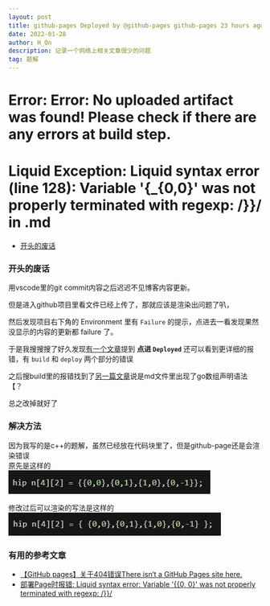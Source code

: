 ```yaml
---
layout: post
title: github-pages Deployed by @github-pages github-pages 23 hours ago Failure
date: 2022-01-28
author: H_On
description: 记录一个网络上相关文章很少的问题
tag: 题解
---
```


# Error: Error: No uploaded artifact was found! Please check if there are any errors at build step.
# Liquid Exception: Liquid syntax error (line 128): Variable '{_{0,0}' was not properly terminated with regexp: /\}\}/ in .md

- [开头的废话](#开头的废话)

### 开头的废话
用vscode里的git commit内容之后迟迟不见博客内容更新。

但是进入github项目里看文件已经上传了，那就应该是渲染出问题了叭，

然后发现项目右下角的 Environment 里有 `Failure` 的提示，点进去一看发现果然没显示的内容的更新都 failure 了。

于是我搜搜搜了好久发现[有一个文章](https://gitee.com/oschina/git-osc/issues/I1BLTM?_from=gitee_search)提到 **点进 `Deployed`** 还可以看到更详细的报错，有 `build` 和 `deploy` 两个部分的错误

之后搜build里的报错找到了[另一篇文章](https://gitee.com/oschina/git-osc/issues/I1BLTM?_from=gitee_search)说是md文件里出现了go数组声明语法【？

总之改掉就好了

### 解决方法
因为我写的是c++的题解，虽然已经放在代码块里了，但是github-page还是会渲染错误<br>
原先是这样的<br>
![无法渲染](/images/20220128/p1.png)

修改过后可以渲染的写法是这样的<br>
![可以渲染](/images/20220128/p2.png)

### 有用的参考文章
* [【GitHub pages】关于404错误There isn‘t a GitHub Pages site here.
](https://gitee.com/oschina/git-osc/issues/I1BLTM?_from=gitee_search)
* [部署Page时报错: Liquid syntax error: Variable '{{0, 0}' was not properly terminated with regexp: /\}\}/](https://gitee.com/oschina/git-osc/issues/I1BLTM?_from=gitee_search)